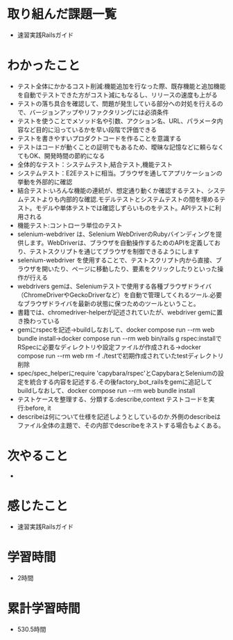 # 取り組んだ課題一覧
- 速習実践Railsガイド

# わかったこと
- テスト全体にかかるコスト削減:機能追加を行なった際、既存機能と追加機能を自動でテストできた方がコスト減にもなるし、リリースの速度も上がる
- テストの落ち具合を確認して、問題が発生している部分への対処を行えるので、バージョンアップやリファクタリングには必須条件
- テストを使うことでメソッド名や引数、アクション名、URL、パラメータ内容など目的に沿っているかを早い段階で評価できる
- テストを書きやすいプロダクトコードを作ることを意識する
- テストはコードが動くことの証明でもあるため、曖昧な記憶などに頼らなくてもOK、開発時間の節約になる
- 全体的なテスト：システムテスト,結合テスト,機能テスト
- システムテスト：E2Eテストに相当。ブラウザを通してアプリケーションの挙動を外部的に確認
- 結合テスト:いろんな機能の連続が、想定通り動くか確認するテスト、システムテストよりも内部的な確認.モデルテストとシステムテストの間を埋めるテスト。モデルや単体テストでは確認しずらいものをテスト。APIテストに利用される
- 機能テスト:コントローラ単位のテスト
- selenium-webdriver は、Selenium WebDriverのRubyバインディングを提供します。WebDriverは、ブラウザを自動操作するためのAPIを定義しており、テストスクリプトを通じてブラウザを制御できるようにします
- selenium-webdriver を使用することで、テストスクリプト内から直接、ブラウザを開いたり、ページに移動したり、要素をクリックしたりといった操作が行える
- webdrivers gemは、Seleniumテストで使用する各種ブラウザドライバ（ChromeDriverやGeckoDriverなど）を自動で管理してくれるツール.必要なブラウザドライバを最新の状態に保つためのツールということ。
- 書籍では、chromedriver-helperが記述されていたが、webdriver gemに置き換わっている
- gemにrspecを記述→buildしなおして、docker compose run --rm web bundle install→docker compose run --rm web bin/rails g rspec:installでRSpecに必要なディレクトリや設定ファイルが作成される→docker compose run --rm web rm -f ./testで初期作成されていたtestディレクトリ削除
- spec/spec_helperにrequire 'capybara/rspec'とCapybaraとSeleniumの設定を統合する内容を記述する.その後factory_bot_railsをgemに追記してbuildしなおして、docker compose run --rm web bundle install
- テストケースを整理する、分類する:describe,context    テストコードを実行:before, it
- describeは何について仕様を記述しようとしているのか.外側のdescribeはファイル全体の主題で、その内部でdescribeをネストする場合もよくある。

# 次やること
- 

# 感じたこと
- 速習実践Railsガイド

# 学習時間
- 2時間

# 累計学習時間
- 530.5時間
